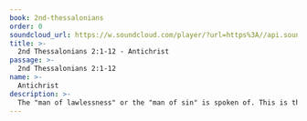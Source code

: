 ```yaml
---
book: 2nd-thessalonians
order: 0
soundcloud_url: https://w.soundcloud.com/player/?url=https%3A//api.soundcloud.com/tracks/
title: >-
  2nd Thessalonians 2:1-12 - Antichrist
passage: >-
  2nd Thessalonians 2:1-12
name: >-
  Antichrist
description: >-
  The "man of lawlessness" or the "man of sin" is spoken of. This is the Antichrist or the "beast out of the sea" of Revelation 13. He will be revealed prior to the revelation of Christ.
---
```


